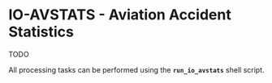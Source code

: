 # IO-AVSTATS - Aviation Accident Statistics

TODO

All processing tasks can be performed using the **`run_io_avstats`** shell script.
